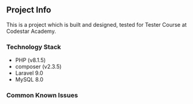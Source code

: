 ## Project Info

This is a project which is built and designed, tested for Tester Course at Codestar Academy.

### Technology Stack

-   PHP (v8.1.5)
-   composer (v2.3.5)
-   Laravel 9.0
-   MySQL 8.0

### Common Known Issues

